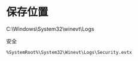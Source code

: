 # 保存位置

C:\Windows\System32\winevt\Logs

安全

```纯文本
%SystemRoot%\System32\Winevt\Logs\Security.evtx
```
